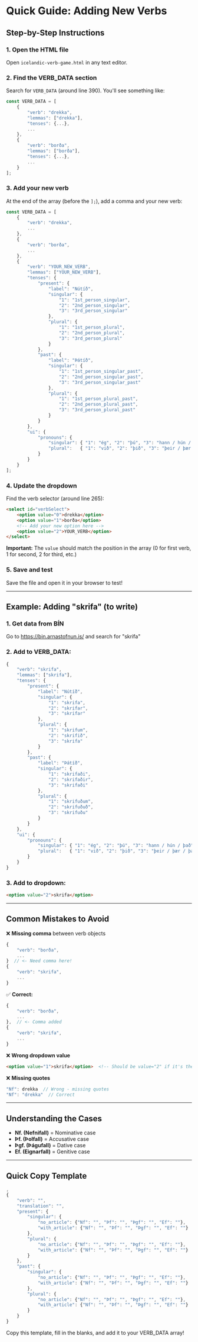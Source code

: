 # Quick Guide: Adding New Verbs

## Step-by-Step Instructions

### 1. Open the HTML file
Open `icelandic-verb-game.html` in any text editor.

### 2. Find the VERB_DATA section
Search for `VERB_DATA` (around line 390). You'll see something like:
```javascript
const VERB_DATA = [
    {
        "verb": "drekka",
        "lemmas": ["drekka"],
        "tenses": {...},
        ...
    },
    {
        "verb": "borða",
        "lemmas": ["borða"],
        "tenses": {...},
        ...
    }
];
```

### 3. Add your new verb
At the end of the array (before the `];`), add a comma and your new verb:

```javascript
const VERB_DATA = [
    {
        "verb": "drekka",
        ...
    },
    {
        "verb": "borða",
        ...
    },
    {
        "verb": "YOUR_NEW_VERB",
        "lemmas": ["YOUR_NEW_VERB"],
        "tenses": {
            "present": {
                "label": "Nútíð",
                "singular": {
                    "1": "1st_person_singular",
                    "2": "2nd_person_singular",
                    "3": "3rd_person_singular"
                },
                "plural": {
                    "1": "1st_person_plural",
                    "2": "2nd_person_plural",
                    "3": "3rd_person_plural"
                }
            },
            "past": {
                "label": "Þátíð",
                "singular": {
                    "1": "1st_person_singular_past",
                    "2": "2nd_person_singular_past",
                    "3": "3rd_person_singular_past"
                },
                "plural": {
                    "1": "1st_person_plural_past",
                    "2": "2nd_person_plural_past",
                    "3": "3rd_person_plural_past"
                }
            }
        },
        "ui": {
            "pronouns": {
                "singular": { "1": "ég", "2": "þú", "3": "hann / hún / það" },
                "plural":   { "1": "við", "2": "þið", "3": "þeir / þær / þau" }
            }
        }
    }
];
```

### 4. Update the dropdown
Find the verb selector (around line 265):
```html
<select id="verbSelect">
    <option value="0">drekka</option>
    <option value="1">borða</option>
    <!-- Add your new option here -->
    <option value="2">YOUR_VERB</option>
</select>
```

**Important:** The `value` should match the position in the array (0 for first verb, 1 for second, 2 for third, etc.)

### 5. Save and test
Save the file and open it in your browser to test!

---

## Example: Adding "skrifa" (to write)

### 1. Get data from BÍN
Go to https://bin.arnastofnun.is/ and search for "skrifa"

### 2. Add to VERB_DATA:
```javascript
{
    "verb": "skrifa",
    "lemmas": ["skrifa"],
    "tenses": {
        "present": {
            "label": "Nútíð",
            "singular": {
                "1": "skrifa",
                "2": "skrifar",
                "3": "skrifar"
            },
            "plural": {
                "1": "skrifum",
                "2": "skrifið",
                "3": "skrifa"
            }
        },
        "past": {
            "label": "Þátíð",
            "singular": {
                "1": "skrifaði",
                "2": "skrifaðir",
                "3": "skrifaði"
            },
            "plural": {
                "1": "skrifuðum",
                "2": "skrifuðuð",
                "3": "skrifuðu"
            }
        }
    },
    "ui": {
        "pronouns": {
            "singular": { "1": "ég", "2": "þú", "3": "hann / hún / það" },
            "plural":   { "1": "við", "2": "þið", "3": "þeir / þær / þau" }
        }
    }
}
```

### 3. Add to dropdown:
```html
<option value="2">skrifa</option>
```

---

## Common Mistakes to Avoid

❌ **Missing comma** between verb objects
```javascript
{
    "verb": "borða",
    ...
}  // <- Need comma here!
{
    "verb": "skrifa",
    ...
}
```

✅ **Correct:**
```javascript
{
    "verb": "borða",
    ...
},  // <- Comma added
{
    "verb": "skrifa",
    ...
}
```

❌ **Wrong dropdown value**
```html
<option value="1">skrifa</option>  <!-- Should be value="2" if it's the 3rd verb -->
```

❌ **Missing quotes**
```javascript
"Nf": drekka  // Wrong - missing quotes
"Nf": "drekka"  // Correct
```

---

## Understanding the Cases

- **Nf. (Nefnifall)** = Nominative case
- **Þf. (Þolfall)** = Accusative case  
- **Þgf. (Þágufall)** = Dative case
- **Ef. (Eignarfall)** = Genitive case

---

## Quick Copy Template

```javascript
,
{
    "verb": "",
    "translation": "",
    "present": {
        "singular": {
            "no_article": {"Nf": "", "Þf": "", "Þgf": "", "Ef": ""},
            "with_article": {"Nf": "", "Þf": "", "Þgf": "", "Ef": ""}
        },
        "plural": {
            "no_article": {"Nf": "", "Þf": "", "Þgf": "", "Ef": ""},
            "with_article": {"Nf": "", "Þf": "", "Þgf": "", "Ef": ""}
        }
    },
    "past": {
        "singular": {
            "no_article": {"Nf": "", "Þf": "", "Þgf": "", "Ef": ""},
            "with_article": {"Nf": "", "Þf": "", "Þgf": "", "Ef": ""}
        },
        "plural": {
            "no_article": {"Nf": "", "Þf": "", "Þgf": "", "Ef": ""},
            "with_article": {"Nf": "", "Þf": "", "Þgf": "", "Ef": ""}
        }
    }
}
```

Copy this template, fill in the blanks, and add it to your VERB_DATA array!
